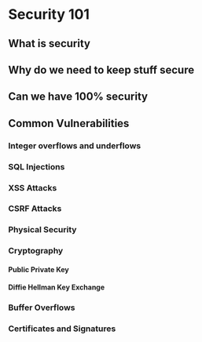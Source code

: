 # Security 101

## What is security

## Why do we need to keep stuff secure

## Can we have 100% security

## Common Vulnerabilities

### Integer overflows and underflows

### SQL Injections

### XSS Attacks

### CSRF Attacks

### Physical Security

### Cryptography

#### Public Private Key

#### Diffie Hellman Key Exchange

### Buffer Overflows

### Certificates and Signatures